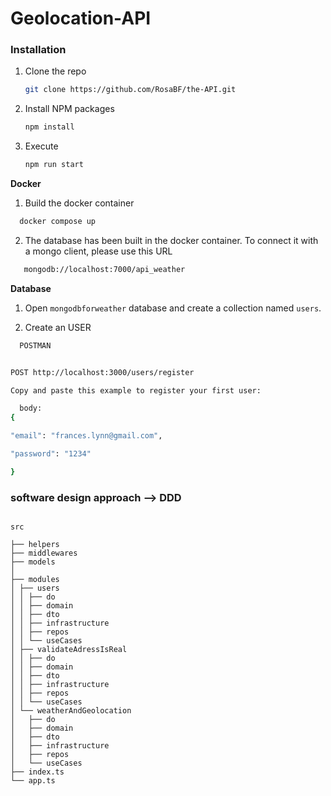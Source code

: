 # Geolocation-API

### Installation

1. Clone the repo
   ```sh
   git clone https://github.com/RosaBF/the-API.git
   ```
2. Install NPM packages
   ```sh
   npm install
   ```
3. Execute
   ```sh
   npm run start
   ```

**Docker**

1. Build the docker container

```sh
  docker compose up
```

2. The database has been built in the docker container.
   To connect it with a mongo client, please use this URL

```sh
   mongodb://localhost:7000/api_weather
```

**Database**

1. Open `mongodbforweather` database and create a collection named `users`.

2. Create an USER

```sh
  POSTMAN


POST http://localhost:3000/users/register

Copy and paste this example to register your first user:

  body:
{

"email": "frances.lynn@gmail.com",

"password": "1234"

}
```

### software design approach --> DDD 

```

src

├── helpers
├── middlewares
├── models
│
├── modules
│ ├── users
│ │ ├── do
│ │ ├── domain
│ │ ├── dto
│ │ ├── infrastructure
│ │ ├── repos
│ │ └── useCases
│ ├── validateAdressIsReal
│ │ ├── do
│ │ ├── domain
│ │ ├── dto
│ │ ├── infrastructure
│ │ ├── repos
│ │ └── useCases
│ └── weatherAndGeolocation
│   ├── do
│   ├── domain
│   ├── dto
│   ├── infrastructure
│   ├── repos
│   └── useCases
├── index.ts
└── app.ts

```
